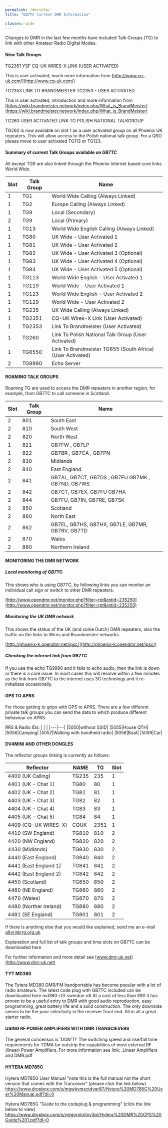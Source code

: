 ```yaml
---
permalink: /dmrinfo/
title: "GB7TC Current DMR Information"

classes: wide
---
```


Changes to DMR in the last few months have included Talk Groups (TG) to link with other Amateur Radio Digital Modes.

#### New Talk Groups

TG2351 YSF CQ-UK WIRES-X LINK (USER ACTIVATED)

This is user activated, much more information from [http://www.cq-uk.com/](http://www.cq-uk.com/)

TG2353 LINK TO BRANDMEISTER TG2353 - USER ACTIVATED

This is user activated, introduction and more information from [https://wiki.brandmeister.network/index.php/What_is_BrandMeister](https://wiki.brandmeister.network/index.php/What_is_BrandMeister)

TG260  USER ACTIVATED LINK TO POLISH NATIONAL TALKGROUP

TG260 is now available on slot 1 as a user activated group on all Phoenix UK repeaters. This will allow access to the Polish national talk group. For a QSO please move to user activated TG113 or TG123.
  
#### Summary of current Talk Groups available on GB7TC

All except TG9 are also linked through the Phoenix Internet based core links World Wide.  

|Slot|Talk Group| Name|
|---|---|---|
|1|TG1|World Wide Calling (Always Linked)|
|1|TG2|Europe Calling (Always Linked)|
|1|TG9|Local (Secondary)|
|2|TG9|Local (Primary)|
|1|TG13|World Wide English Calling (Always Linked)|
|1|TG80|UK Wide - User Activated 1|
|1|TG81|UK Wide - User Activated 2|
|1|TG82|UK Wide - User Activated 3 (Optional)|
|1|TG83|UK Wide - User Activated 4 (Optional)|
|1|TG84|UK Wide - User Activated 5 (Optional)|
|1|TG113|World Wide English - User Activated 1|
|1|TG119|World Wide - User Activated 1|
|1|TG123|World Wide English - User Activated 2|
|1|TG129|World Wide - User Activated 2|
|1|TG235|UK Wide Calling (Always Linked)|
|1|TG2351|CQ-UK Wires-X Link (User Activated)|
|1|TG2353|Link To Brandmeister (User Activated)|
|1|TG260|Link To Polish National Talk Group (User Activated)|
|1|TG6550|Link To Brandmeister TG655 (South Africa) (User Activated)|
|2|TG9990|Echo Server|

#### ROAMING TALK GROUPS

Roaming TG are used to access the DMR repeaters in another region, for example, from GB7TC to call someone in Scotland.

|Slot|Talk Group|Name|
|---|---|---|
|2|801|South East|
|2|810|South West|
|2|820|North West|
|1|821|GB7FW , GB7LP|
|1|822|GB7BR , GB7CA , GB7PN|
|2|830|Midlands|
|2|840|East England|
|2|841|GB7AL, GB7CT, GB7DS , GB7FU GB7MK , GB7ND, GB7WS|
|2|842|GB7CT, GB7EX, GB7FU GB7HA|
|2|844|GB7FU, GB7IN, GB7RE, GB7SK|
|2|850|Scotland|
|2|860|North East|
|2|862|GB7EL, GB7HS, GB7HX, GB7LE, GB7MR, GB7RV, GB7TD|
|2|870|Wales|
|2|880|Northern Ireland|

#### MONITORING THE DMR NETWORK

##### Local monitoring of GB7TC
This shows who is using GB7TC, by following links you can monitor an individual call sign or switch to other DMR repeaters.

[http://www.opendmr.net/monitor.php?filter=rpt&rptid=235250](http://www.opendmr.net/monitor.php?filter=rpt&rptid=235250)

##### Monitoring the UK DMR network
This shows the status of the UK (and some Dutch) DMR repeaters, also the traffic on the links to Wires and Brandmeister networks.

[http://phoenix-k.opendmr.net/ipsc/](http://phoenix-k.opendmr.net/ipsc/)

##### Checking the internet link from GB7TC

If you use the echo TG9990 and it fails to echo audio, then the link is down or there is a core issue. In most cases this will resolve within a few minutes as the link from GB7TC to the internet uses 3G technology and it re-initializes occasionally.

#### GPS TO APRS
For those getting to grips with GPS to APRS. There are a few different private talk groups you can send the data to which produce different behaviour on APRS.

RRS & Radio IDs:
| | |
|---|---|
|5050|without SSID|
|5055|House QTH|
|5056|Camping|
|5057|Walking with handheld radio|
|5058|Boat|
|5059|Car|

#### DV4MINI AND OTHER DONGLES

The reflector groups linking is currently as follows:

|Reflector|NAME|TG|Slot|
|---|---|---|---|
|4400 (UK Calling)|TG235|235|1|
|4401 (UK - Chat 1)|TG80|80|1|
|4402 (UK - Chat 2)|TG81|81|1|
|4403 (UK - Chat 3)|TG82|82|1|
|4404 (UK - Chat 4)|TG83|83|1|
|4405 (UK - Chat 5)|TG84|84|1|
|4409 (CQ-UK WIRES-X)|CQUK|2351|1|
|4410 (SW England)|TG810|810|2|
|4420 (NW England)|TG820|820|2|
|4430 (Midlands)|TG830|830|2|
|4440 (East England)|TG840|840|2|
|4441 (East England 1)|TG841|841|2|
|4442 (East England 2)|TG842|842|2|
|4450 (Scotland)|TG850|850|2|
|4460 (NE England)|TG860|860|2|
|4470 (Wales)|TG870|870|2|
|4480 (Norther Ireland)|TG880|880|2|
|4491 (SE England)|TG801|801|2|

If there is anything else that you would like explained, send me an e-mail [g8vri@rrg.org.uk](mailto:g8vri@rrg.org.uk)

Explanation and full list of talk groups and time slots on GB7TC can be downloaded here

For further information and more detail see [www.dmr-uk.net](http://www.dmr-uk.net)

#### TYT MD380
The Tytera MD380 DMR/FM handportable has become popular with a lot of radio amateurs. The latest code plug with GB7TC included can be downloaded here md380-rt3-swindon.rdt
At a cost of less than £80 it has proven to be a useful entry to DMR with good audio reproduction, easy programming, great battery life and a solid construction. The only downside seems to be the poor selectivity in the receiver front end. All in all a great starter radio.

#### USING RF POWER AMPLIFIERS WITH DMR TRANSCIEVERS
The general concensus is 'DON'T!' The switching speed and rise/fall time requirements for TDMA far outstrip the capabilities of most external RF (linear) Power Amplifiers. For more information see link: .Linear Amplifiers and DMR.pdf

#### HYTERA MD785G

Hytera MD785G User Manual "note this is the full manual not the short version that comes with the Tranceiver" (please click the link below)
https://www.dropbox.com/s/mgwkymxctdvqr87/Hytera%20MD785G%20User%20Manual.pdf?dl=0

Hytera MD785G  "Guide to the codeplug & programming" (click the link below to view)
https://www.dropbox.com/s/ygjgornkntny3pi/Hytera%20DMR%20CPS%20Guide%201.pdf?dl=0
